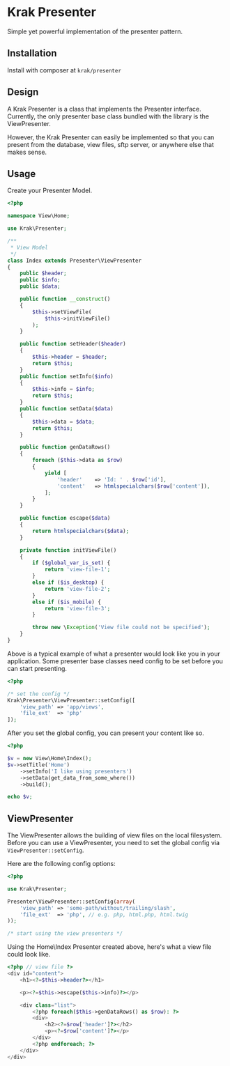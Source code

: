 Krak Presenter
==============

Simple yet powerful implementation of the presenter pattern.

## Installation

Install with composer at `krak/presenter`

## Design

A Krak Presenter is a class that implements the Presenter interface. Currently, the only presenter base class bundled with the library is the ViewPresenter.

However, the Krak Presenter can easily be implemented so that you can present from the database, view files, sftp server, or anywhere else that makes sense.

## Usage

Create your Presenter Model.

````php
<?php

namespace View\Home;

use Krak\Presenter;

/**
 * View Model
 */
class Index extends Presenter\ViewPresenter
{
    public $header;
    public $info;
    public $data;

    public function __construct()
    {
        $this->setViewFile(
            $this->initViewFile()
        );
    }

    public function setHeader($header)
    {
        $this->header = $header;
        return $this;
    }
    public function setInfo($info)
    {
        $this->info = $info;
        return $this;
    }
    public function setData($data)
    {
        $this->data = $data;
        return $this;
    }

    public function genDataRows()
    {
        foreach ($this->data as $row)
        {
            yield [
                'header'    => 'Id: ' . $row['id'],
                'content'   => htmlspecialchars($row['content']),
            ];
        }
    }

    public function escape($data)
    {
        return htmlspecialchars($data);
    }

    private function initViewFile()
    {
        if ($global_var_is_set) {
            return 'view-file-1';
        }
        else if ($is_desktop) {
            return 'view-file-2';
        }
        else if ($is_mobile) {
            return 'view-file-3';
        }

        throw new \Exception('View file could not be specified');
    }   
}
````

Above is a typical example of what a presenter would look like you in your application. Some presenter base classes need config to be set before you can start presenting.

````php
<?php

/* set the config */
Krak\Presenter\ViewPresenter::setConfig([
    'view_path' => 'app/views',
    'file_ext'  => 'php'
]);

````

After you set the global config, you can present your content like so.

````php
<?php

$v = new View\Home\Index();
$v->setTitle('Home')
    ->setInfo('I like using presenters')
    ->setData(get_data_from_some_where())
    ->build();

echo $v;
````

## ViewPresenter

The ViewPresenter allows the building of view files on the local filesystem.  Before you can use a ViewPresenter, you need to set the global config via `ViewPresenter::setConfig`.

Here are the following config options:

````php
<?php

use Krak\Presenter;

Presenter\ViewPresenter::setConfig(array(
    'view_path' => 'some-path/without/trailing/slash',
    'file_ext'  => 'php', // e.g. php, html.php, html.twig
));

/* start using the view presenters */
````

Using the Home\Index Presenter created above, here's what a view file could look like.

````php
<?php // view file ?>
<div id="content">
    <h1><?=$this->header?></h1>

    <p><?=$this->escape($this->info)?></p>

    <div class="list">
        <?php foreach($this->genDataRows() as $row): ?>
        <div>
            <h2><?=$row['header']?></h2>
            <p><?=$row['content']?></p>
        </div>
        <?php endforeach; ?>
    </div>
</div>
````
